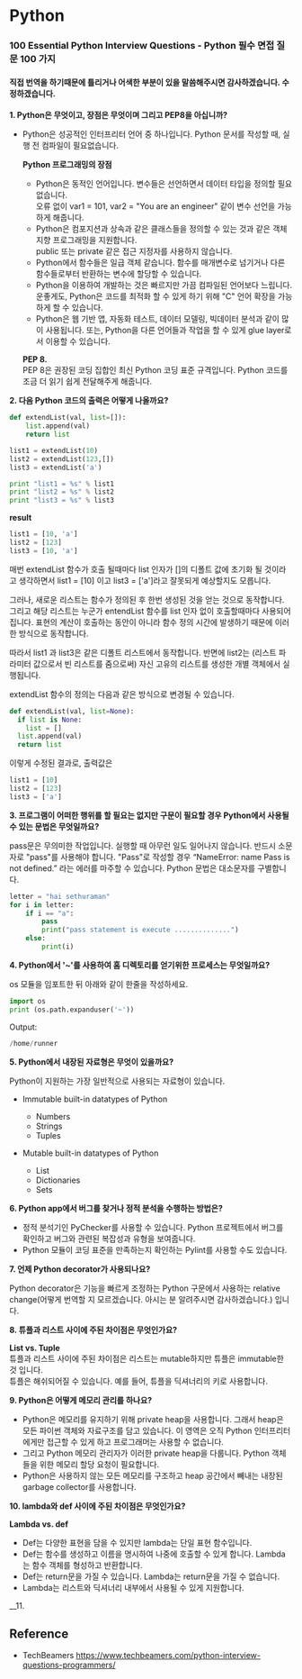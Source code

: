 # Python

### 100 Essential Python Interview Questions - Python 필수 면접 질문 100 가지   
#### 직접 번역을 하기때문에 틀리거나 어색한 부분이 있을  말씀해주시면 감사하겠습니다. 수정하겠습니다.

__1. Python은 무엇이고, 장점은 무엇이며 그리고 PEP8을 아십니까?__
- Python은 성공적인 인터프리터 언어 중 하나입니다. Python 문서를 작성할 때, 실행 전 컴파일이 필요없습니다.   

  __Python 프로그래밍의 장점__   
  * Python은 동적인 언어입니다. 변수들은 선언하면서 데이터 타입을 정의할 필요 없습니다.   
  오류 없이 var1 = 101, var2 = "You are an engineer" 같이 변수 선언을 가능하게 해줍니다.   
  * Python은 컴포지션과 상속과 같은 클래스들을 정의할 수 있는 것과 같은 객체 지향 프로그래밍을 지원합니다.   
  public 또는 private 같은 접근 지정자를 사용하지 않습니다.
  * Python에서 함수들은 일급 객체 같습니다. 함수를 매개변수로 넘기거나 다른 함수들로부터 반환하는 변수에 할당할 수 있습니다.
  * Python을 이용하여 개발하는 것은 빠르지만 가끔 컴파일된 언어보다 느립니다. 운좋게도, Python은 코드를 최적화 할 수 있게 하기 위해 "C" 언어 확장을 가능하게 할 수 있습니다.
  * Python은 웹 기반 앱, 자동화 테스트, 데이터 모델링, 빅데이터 분석과 같이 많이 사용됩니다. 또는, Python을 다른 언어들과 작업을 할 수 있게 glue layer로서 이용할 수 있습니다.

  __PEP 8.__   
  PEP 8은 권장된 코딩 집합인 최신 Python 코딩 표준 규격입니다. Python 코드를 조금 더 읽기 쉽게 전달해주게 해줍니다.   

__2. 다음 Python 코드의 출력은 어떻게 나올까요?__
```python   
def extendList(val, list=[]):
    list.append(val)
    return list

list1 = extendList(10)
list2 = extendList(123,[])
list3 = extendList('a')

print "list1 = %s" % list1
print "list2 = %s" % list2
print "list3 = %s" % list3
```   
   __result__   
```python
list1 = [10, 'a']
list2 = [123]
list3 = [10, 'a']
```   
매번 extendList 함수가 호출 될때마다 list 인자가 []의 디폴트 값에 초기화 될 것이라고 생각하면서 list1 = [10] 이고 list3 = ['a']라고 잘못되게 예상할지도 모릅니다.   
   
그러나, 새로운 리스트는 함수가 정의된 후 한번 생성된 것을 얻는 것으로 동작합니다. 그리고 해당 리스트는 누군가 entendList 함수를 list 인자 없이 호출할때마다 사용되어집니다. 표현의 계산이 호출하는 동안이 아니라 함수 정의 시간에 발생하기 때문에 이러한 방식으로 동작합니다.   
   
따라서 list1 과 list3은 같은 디폴트 리스트에서 동작합니다. 반면에 list2는 (리스트 파라미터 값으로서 빈 리스트를 줌으로써) 자신 고유의 리스트를 생성한 개별 객체에서 실행됩니다.   
   
extendList 함수의 정의는 다음과 같은 방식으로 변경될 수 있습니다.   
```python
def extendList(val, list=None):
  if list is None:
    list = []
  list.append(val)
  return list
```   
이렇게 수정된 결과로, 출력값은   
```python
list1 = [10]
list2 = [123]
list3 = ['a']
```   

__3. 프로그램이 어떠한 행위를 할 필요는 없지만 구문이 필요할 경우 Python에서 사용될 수 있는 문법은 무엇일까요?__   
   
pass문은 무의미한 작업입니다. 실행할 때 아무런 일도 일어나지 않습니다. 반드시 소문자로 "pass"를 사용해야 합니다. "Pass"로 작성할 경우 
“NameError: name Pass is not defined.” 라는 에러를 마주할 수 있습니다. Python 문법은 대소문자를 구별합니다.   
```python
letter = "hai sethuraman"
for i in letter:
    if i == "a":
        pass
        print("pass statement is execute ..............")
    else:
        print(i)
```   

__4. Python에서 '~'를 사용하여 홈 디렉토리를 얻기위한 프로세스는 무엇일까요?__   
   
os 모듈을 임포트한 뒤 아래와 같이 한줄을 작성하세요.
```python
import os
print (os.path.expanduser('~'))
```   
Output:   
```python
/home/runner
```   

__5. Python에서 내장된 자료형은 무엇이 있을까요?__   
   
Python이 지원하는 가장 일반적으로 사용되는 자료형이 있습니다.   
- Immutable built-in datatypes of Python   
  - Numbers
  - Strings
  - Tuples   

- Mutable built-in datatypes of Python   
  - List
  - Dictionaries
  - Sets   

__6. Python app에서 버그를 찾거나 정적 분석을 수행하는 방법은?__   
   
- 정적 분석기인 PyChecker를 사용할 수 있습니다. Python 프로젝트에서 버그를 확인하고 버그와 관련된 복잡성과 유형을 보여줍니다.   
- Python 모듈이 코딩 표준을 만족하는지 확인하는 Pylint를 사용할 수도 있습니다.   

__7. 언제 Python decorator가 사용되나요?__   
   
Python decorator은 기능을 빠르게 조정하는 Python 구문에서 사용하는 relative change(어떻게 번역할 지 모르겠습니다. 아시는 분 알려주시면 감사하겠습니다.) 입니다.   

__8. 튜플과 리스트 사이에 주된 차이점은 무엇인가요?__   
   
__List vs. Tuple__   
튜플과 리스트 사이에 주된 차이점은 리스트는 mutable하지만 튜플은 immutable한 것 입니다.   
튜플은 해쉬되어질 수 있습니다. 예를 들어, 튜플을 딕셔너리의 키로 사용합니다.   

__9. Python은 어떻게 메모리 관리를 하나요?__   
   
- Python은 메모리를 유지하기 위해 private heap을 사용합니다. 그래서 heap은 모든 파이썬 객체와 자료구조를 담고 있습니다. 이 영역은 오직 Python 인터프리터에게만 접근할 수 있게 하고 프로그래머는 사용할 수 없습니다.   
- 그리고 Python 메모리 관리자가 이러한 private heap을 다룹니다. Python 객체들을 위한 메모리 할당 요청이 필요합니다.   
- Python은 사용하지 않는 모든 메모리를 구조하고 heap 공간에서 빼내는 내장된 garbage collector를 사용합니다.   

__10. lambda와 def 사이에 주된 차이점은 무엇인가요?__   
   
__Lambda vs. def__   
- Def는 다양한 표현을 담을 수 있지만 lambda는 단일 표현 함수입니다.   
- Def는 함수를 생성하고 이름을 명시하여 나중에 호출할 수 있게 합니다. Lambda는 함수 객체를 형성하고 반환합니다.   
- Def는 return문을 가질 수 있습니다. Lambda는 return문을 가질 수 없습니다.   
- Lambda는 리스트와 딕셔너리 내부에서 사용될 수 있게 지원합니다.   

__11. 


## Reference
* TechBeamers
<https://www.techbeamers.com/python-interview-questions-programmers/>


